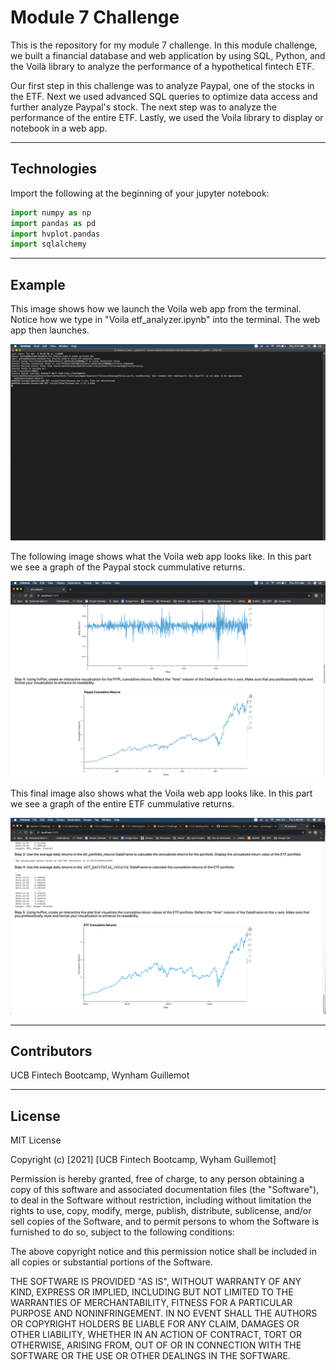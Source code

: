 # Module 7 Challenge

This is the repository for my module 7 challenge. In this module challenge, we built a financial database and web application by using SQL, Python, and the Voilà library to analyze the performance of a hypothetical fintech ETF.

Our first step in this challenge was to analyze Paypal, one of the stocks in the ETF. Next we used advanced SQL queries to optimize data access and further analyze Paypal's stock. The next step was to analyze the performance of the entire ETF. Lastly, we used the Voila library to display or notebook in a web app. 

---

## Technologies

Import the following at the beginning of your jupyter notebook:

```python
import numpy as np
import pandas as pd
import hvplot.pandas
import sqlalchemy
```

---

## Example

This image shows how we launch the Voila web app from the terminal. Notice how we type in "Voila etf_analyzer.ipynb" into the terminal. The web app then launches.

![voila1.png](voila1.png)

The following image shows what the Voila web app looks like. In this part we see a graph of the Paypal stock cummulative returns.

![voila2.png](voila2.png)

This final image also shows what the Voila web app looks like. In this part we see a graph of the entire ETF cummulative returns.

![voila3.png](voila3.png)

---

## Contributors

UCB Fintech Bootcamp, Wynham Guillemot 

---

## License

MIT License

Copyright (c) [2021] [UCB Fintech Bootcamp, Wyham Guillemot]

Permission is hereby granted, free of charge, to any person obtaining a copy
of this software and associated documentation files (the "Software"), to deal
in the Software without restriction, including without limitation the rights
to use, copy, modify, merge, publish, distribute, sublicense, and/or sell
copies of the Software, and to permit persons to whom the Software is
furnished to do so, subject to the following conditions:

The above copyright notice and this permission notice shall be included in all
copies or substantial portions of the Software.

THE SOFTWARE IS PROVIDED "AS IS", WITHOUT WARRANTY OF ANY KIND, EXPRESS OR
IMPLIED, INCLUDING BUT NOT LIMITED TO THE WARRANTIES OF MERCHANTABILITY,
FITNESS FOR A PARTICULAR PURPOSE AND NONINFRINGEMENT. IN NO EVENT SHALL THE
AUTHORS OR COPYRIGHT HOLDERS BE LIABLE FOR ANY CLAIM, DAMAGES OR OTHER
LIABILITY, WHETHER IN AN ACTION OF CONTRACT, TORT OR OTHERWISE, ARISING FROM,
OUT OF OR IN CONNECTION WITH THE SOFTWARE OR THE USE OR OTHER DEALINGS IN THE
SOFTWARE.
